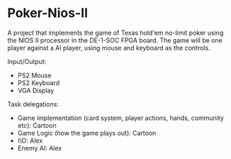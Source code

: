 # Poker-Nios-II
A project that implements the game of Texas hold'em no-limit poker using the NIOS II processor in the DE-1-SOC FPGA board. The game will be one player against a AI player, using mouse and keyboard as the controls.


Input/Output:
- PS2 Mouse
- PS2 Keyboard
- VGA Display

Task delegations:
- Game implementation (card system, player actions, hands, community etc): Cartoon
- Game Logic (how the game plays out): Cartoon
- I\O: Alex
- Enemy AI: Alex

